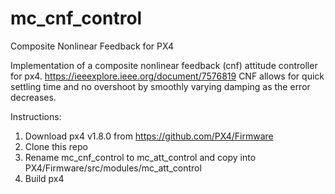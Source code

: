 # mc_cnf_control
Composite Nonlinear Feedback for PX4

Implementation of a composite nonlinear feedback (cnf) attitude controller for px4.
https://ieeexplore.ieee.org/document/7576819
CNF allows for quick settling time and no overshoot by smoothly varying damping as the error decreases.

Instructions:
1. Download px4 v1.8.0 from https://github.com/PX4/Firmware
2. Clone this repo
3. Rename mc_cnf_control to mc_att_control and copy into PX4/Firmware/src/modules/mc_att_control
4. Build px4
